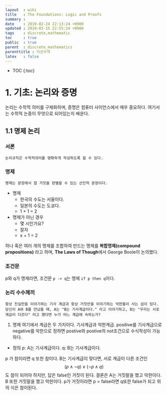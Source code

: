 ```yaml
---
layout  : wiki
title   : The Foundations: Logic and Proofs
summary : 
date    : 2019-02-24 22:13:24 +0900
updated : 2019-03-15 22:55:24 +0900
tags    : discrete,mathematic
toc     : true
public  : true
parent  : discrete_mathematics
parenttitle : 이산수학
latex   : false
---
```

* TOC
{:toc}

# 1. 기초: 논리와 증명
논리는 수학적 의미를 구체화하며, 증명은 컴퓨터 사이언스에서 매우 중요하다. 여기서는 수학적 논증이 무엇으로 되어있는지 배운다.

## 1.1 명제 논리
### 서론
    논리규칙은 수학적의미를 명확하게 작성하도록 할 수 있다.
### 명제
    명제는 문장에서 참 거짓을 판별할 수 있는 선언적 문장이다.
- 명제
    - 한국의 수도는 서울이다.
    - 일본의 수도는 도쿄다.
    - 1 + 1 = 2
- 명제가 아닌 경우
    - 몇 시인가요?
    - 잘자
    - x + 1 = 2

하나 혹은 여러 개의 명제를 조합하여 만드는 명제를 **복합명제(compound propositions)** 라고 하며, **The Laws of Though**에서 George Boole이 논의했다.


### 조건문
p와 q가 명제라면, 조건문 `p -> q`는 명제 `if p then q`이다.

### 논리 수수께끼
`항상 진실만을 이야기하는 기사 계급과 항상 거짓만을 이야기하는 악한들이 사는 섬이 있다. 당신이 A와 B를 만났을 때, A는 "B는 기사계급이다." 라고 이야기하고, B는 "우리는 서로 계급이 다르다" 라고 했다면 누가 어느 계급에 속하는가?`

1. 명제
여기에서 계급은 두 가지이다. 기사계급과 악한계급. positive를 기사계급으로 negative를 악한으로 정하면 postive와 postive의 not조건으로 수식작성이 가능하다.
- 정의
p: A는 기사계급이다.
q: B는 기사계급이다.

p 가 참이라면 q 또한 참이다. B는 기사계급이 맞다면, 서로 계급이 다른 조건인 $$ (p \land ¬q) \lor (¬p  \land q) $$ 도 참이 되어야 하지만, 답은 false인 거짓이 된다. 결론은 A는 거짓말을 했고 악한이다. B 또한 거짓말을 했고 악한이다. p가 거짓이라면 p = false라면 q또한 false가 되고 위의 식은 참이된다.
